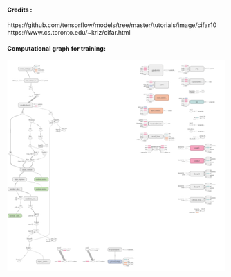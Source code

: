 <h4>Credits : </h4>
https://github.com/tensorflow/models/tree/master/tutorials/image/cifar10 <br>
https://www.cs.toronto.edu/~kriz/cifar.html

<h4>Computational graph for training: </h4>
<img src="train_graph.png" />
